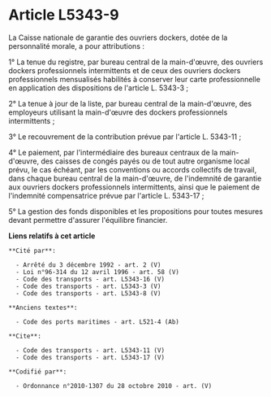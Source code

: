 # Article L5343-9

La Caisse nationale de garantie des ouvriers dockers, dotée de la personnalité morale, a pour attributions : 

1° La tenue du registre, par bureau central de la main-d'œuvre, des ouvriers dockers professionnels intermittents et de ceux
des ouvriers dockers professionnels mensualisés habilités à conserver leur carte professionnelle en application des
dispositions de l'article L. 5343-3 ; 

2° La tenue à jour de la liste, par bureau central de la main-d'œuvre, des employeurs utilisant la main-d'œuvre des dockers
professionnels intermittents ; 

3° Le recouvrement de la contribution prévue par l'article L. 5343-11 ; 

4° Le paiement, par l'intermédiaire des bureaux centraux de la main-d'œuvre, des caisses de congés payés ou de tout autre
organisme local prévu, le cas échéant, par les conventions ou accords collectifs de travail, dans chaque bureau central de la
main-d'œuvre, de l'indemnité de garantie aux ouvriers dockers professionnels intermittents, ainsi que le paiement de
l'indemnité compensatrice prévue par l'article L. 5343-17 ; 

5° La gestion des fonds disponibles et les propositions pour toutes mesures devant permettre d'assurer l'équilibre financier.

**Liens relatifs à cet article**

	**Cité par**:

	  - Arrêté du 3 décembre 1992 - art. 2 (V)
	  - Loi n°96-314 du 12 avril 1996 - art. 58 (V)
	  - Code des transports - art. L5343-16 (V)
	  - Code des transports - art. L5343-3 (V)
	  - Code des transports - art. L5343-8 (V)

	**Anciens textes**:

	  - Code des ports maritimes - art. L521-4 (Ab)

	**Cite**:

	  - Code des transports - art. L5343-11 (V)
	  - Code des transports - art. L5343-17 (V)

	**Codifié par**:

	  - Ordonnance n°2010-1307 du 28 octobre 2010 - art. (V)
